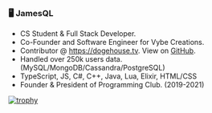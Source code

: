 ### 🖥️ JamesQL
- CS Student & Full Stack Developer.
- Co-Founder and Software Engineer for Vybe Creations.
- Contributor @ https://dogehouse.tv. View on [GitHub](https://github.com/benawad/dogehouse).
- Handled over 250k users data. (MySQL/MongoDB/Cassandra/PostgreSQL)
- TypeScript, JS, C#, C++, Java, Lua, Elixir, HTML/CSS
- Founder & President of Programming Club. (2019-2021)

[![trophy](https://github-profile-trophy.vercel.app/?username=jamesql&theme=gruvbox&title=MultiLanguage,Commit,Repositories,Issues)](https://github.com/ryo-ma/github-profile-trophy)

